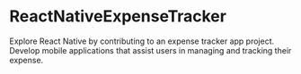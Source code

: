 # ReactNativeExpenseTracker
Explore React Native by contributing to an expense tracker app project. Develop mobile applications that assist users in managing and tracking their expense.
